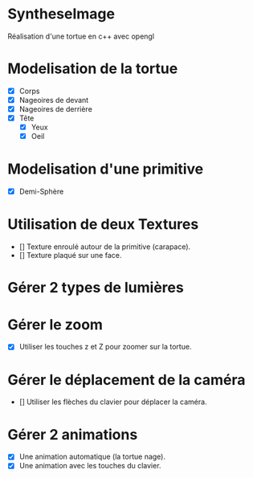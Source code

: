 # SyntheseImage
 Réalisation d'une tortue en c++ avec opengl
 
# Modelisation de la tortue
- [x] Corps
- [x] Nageoires de devant
- [x] Nageoires de derrière
- [x] Tête 
    - [x] Yeux
    - [x] Oeil

# Modelisation d'une primitive
- [x] Demi-Sphère 

# Utilisation de deux Textures
- [] Texture enroulé autour de la primitive (carapace).
- [] Texture plaqué sur une face.

# Gérer 2 types de lumières

# Gérer le zoom
- [x] Utiliser les touches z et Z pour zoomer sur la tortue.

# Gérer le déplacement de la caméra
- [] Utiliser les flèches du clavier pour déplacer la caméra.

# Gérer 2 animations
- [x] Une animation automatique (la tortue nage).
- [x] Une animation avec les touches du clavier.

